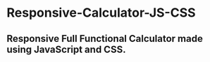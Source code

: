 # Responsive-Calculator-JS-CSS
## Responsive Full Functional Calculator made using JavaScript and CSS.
